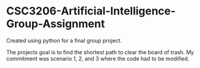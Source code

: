 # CSC3206-Artificial-Intelligence-Group-Assignment

Created using python for a final group project.

The projects goal is to find the shortest path to clear the board of trash. My commitment was scenario 1, 2, and 3 where the code had to be modified.
